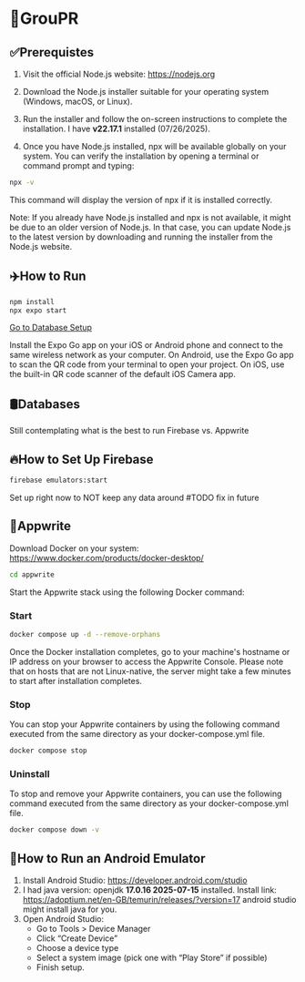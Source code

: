 # 💪GrouPR

## ✅Prerequistes

1. Visit the official Node.js website: https://nodejs.org

1. Download the Node.js installer suitable for your operating system (Windows, macOS, or Linux).

1. Run the installer and follow the on-screen instructions to complete the installation. I have **v22.17.1** installed (07/26/2025).

1. Once you have Node.js installed, npx will be available globally on your system. You can verify the installation by opening a terminal or command prompt and typing:
```bash
npx -v
```
This command will display the version of npx if it is installed correctly.

Note: If you already have Node.js installed and npx is not available, it might be due to an older version of Node.js. In that case, you can update Node.js to the latest version by downloading and running the installer from the Node.js website.

## ✈️How to Run

```bash
npm install
npx expo start
```

[Go to Database Setup](#Databases)


Install the Expo Go app on your iOS or Android phone and connect to the same wireless network as your computer. On Android, use the Expo Go app to scan the QR code from your terminal to open your project. On iOS, use the built-in QR code scanner of the default iOS Camera app.

## 🛢Databases
Still contemplating what is the best to run Firebase vs. Appwrite

## 🔥How to Set Up Firebase
```bash
firebase emulators:start
```
Set up right now to NOT keep any data around #TODO fix in future

## 📝Appwrite 
Download Docker on your system: https://www.docker.com/products/docker-desktop/
```bash
cd appwrite
```

Start the Appwrite stack using the following Docker command:
### Start
```bash
docker compose up -d --remove-orphans
```

Once the Docker installation completes, go to your machine's hostname or IP address on your browser to access the Appwrite Console. Please note that on hosts that are not Linux-native, the server might take a few minutes to start after installation completes.

### Stop
You can stop your Appwrite containers by using the following command executed from the same directory as your docker-compose.yml file.

```bash
docker compose stop
```

### Uninstall
To stop and remove your Appwrite containers, you can use the following command executed from the same directory as your docker-compose.yml file.

```bash
docker compose down -v
```

## 📱How to Run an Android Emulator

1. Install Android Studio: https://developer.android.com/studio
2. I had java version: openjdk **17.0.16 2025-07-15** installed. Install link: https://adoptium.net/en-GB/temurin/releases/?version=17 android studio might install java for you.
3. Open Android Studio:
   - Go to Tools > Device Manager
   - Click “Create Device”
   - Choose a device type
   - Select a system image (pick one with “Play Store” if possible)
   - Finish setup.  
